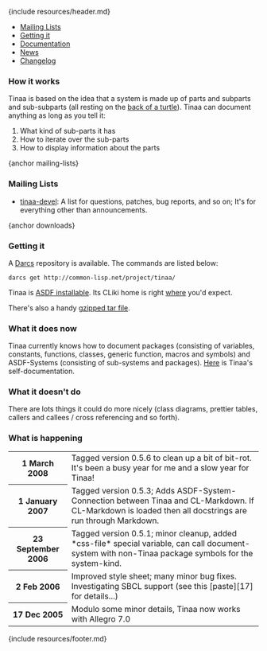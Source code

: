 {include resources/header.md}

<div class="contents">
<div class="system-links">

  * [Mailing Lists][4]
  * [Getting it][5]
  * [Documentation][6]
  * [News][7]
  * [Changelog][8]

   [4]: #mailing-lists
   [5]: #downloads
   [6]: documentation/ (documentation link)
   [7]: #news
   [8]: changelog.html

</div>
<div class="system-description">

### How it works

Tinaa is based on the idea that a system is made up of parts and subparts and sub-subparts (all resting on the [back of a turtle][9]). Tinaa can document anything as long as you tell it:

   [9]: http://en.wikipedia.org/wiki/Turtles_all_the_way_down (Wikipedia article on 'turtles all the way down')

  1. What kind of sub-parts it has
  2. How to iterate over the sub-parts
  3. How to display information about the parts

{anchor mailing-lists}

### Mailing Lists

  * [tinaa-devel][11]: A list for questions, patches, bug reports, and so on; It's for everything other than announcements.

   [11]: http://common-lisp.net/cgi-bin/mailman/listinfo/tinaa-devel

{anchor downloads}

### Getting it

A [Darcs][12] repository is available. The commands are listed below:
    
[12]: http://www.darcs.net/

    darcs get http://common-lisp.net/project/tinaa/

Tinaa is [ASDF installable][13]. Its CLiki home is right [where][14] you'd expect.

   [13]: http://www.cliki.net/asdf-install
   [14]: http://www.cliki.net/tinaa

There's also a handy [gzipped tar file][15].

   [15]: http://common-lisp.net/project/tinaa/tinaa_latest.tar.gz

### What it does now

Tinaa currently knows how to document packages (consisting of variables, constants, functions, classes, generic function, macros and symbols) and ASDF-Systems (consisting of sub-systems and packages). [Here][16] is Tinaa's self-documentation.

   [16]: documentation/index.html

### What it doesn't do

There are lots things it could do more nicely (class diagrams, prettier tables, callers and callees / cross referencing and so forth). 

### What is happening

<table class="system-news">
<tr>
	<th>
		1 March 2008
	</th>
	<td>
		Tagged version 0.5.6 to clean up a bit of bit-rot. It's been a busy year for me and a slow year for Tinaa!
</tr>
<tr>
	<th>
		1 January 2007
	</th>
	<td>
		Tagged version 0.5.3; Adds ASDF-System-Connection between Tinaa and CL-Markdown. If CL-Markdown is loaded then all docstrings are run through Markdown.</td>
</tr>
<tr>
	<th>
		23 September 2006
	</th>
	<td>
		Tagged version 0.5.1; minor cleanup, added *css-file* special variable, can call document-system with non-Tinaa package symbols for the system-kind.
	</td>
</tr>
<tr>
	<th>
		2 Feb 2006
	</th>
	<td>
		Improved style sheet; many minor bug fixes. Investigating SBCL support (see this [paste][17] for details...)
	</td>
</tr>
<tr>
	<th>
		17 Dec 2005
	</th>
	<td>
		Modulo some minor details, Tinaa now works with Allegro 7.0
	</td>
</tr>
</table>
		
</div>
</div>

{include resources/footer.md}
